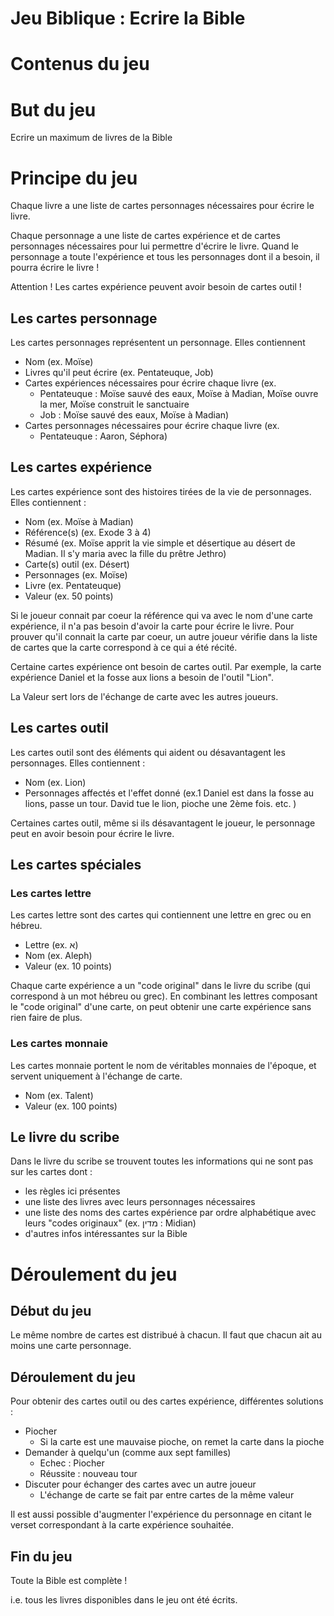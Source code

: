# Jeu Biblique : Ecrire la Bible

# Contenus du jeu

# But du jeu

Ecrire un maximum de livres de la Bible

# Principe du jeu

Chaque livre a une liste de cartes personnages nécessaires pour écrire le livre.

Chaque personnage a une liste de cartes expérience et de cartes personnages nécessaires pour lui permettre d'écrire le livre. Quand le personnage a toute l'expérience et tous les personnages dont il a besoin, il pourra écrire le livre !

Attention ! Les cartes expérience peuvent avoir besoin de cartes outil !

## Les cartes personnage

Les cartes personnages représentent un personnage. Elles contiennent 

* Nom (ex. Moïse)
* Livres qu'il peut écrire (ex. Pentateuque, Job)
* Cartes expériences nécessaires pour écrire chaque livre (ex.
	* Pentateuque : Moïse sauvé des eaux, Moïse à Madian, Moïse ouvre la mer, Moïse construit le sanctuaire
	* Job : Moïse sauvé des eaux, Moïse à Madian)
* Cartes personnages nécessaires pour écrire chaque livre (ex.
	* Pentateuque : Aaron, Séphora)

## Les cartes expérience

Les cartes expérience sont des histoires tirées de la vie de personnages. Elles contiennent :

* Nom (ex. Moïse à Madian)
* Référence(s) (ex. Exode 3 à 4)
* Résumé (ex. Moïse apprit la vie simple et désertique au désert de Madian. Il s'y maria avec la fille du prêtre Jethro)
* Carte(s) outil (ex. Désert)
* Personnages (ex. Moïse)
* Livre (ex. Pentateuque)
* Valeur (ex. 50 points)

Si le joueur connait par coeur la référence qui va avec le nom d'une carte expérience, il n'a pas besoin d'avoir la carte pour écrire le livre. Pour prouver qu'il connait la carte par coeur, un autre joueur vérifie dans la liste de cartes que la carte correspond à ce qui a été récité.

Certaine cartes expérience ont besoin de cartes outil. Par exemple, la carte expérience Daniel et la fosse aux lions a besoin de l'outil "Lion".

La Valeur sert lors de l'échange de carte avec les autres joueurs.

## Les cartes outil

Les cartes outil sont des éléments qui aident ou désavantagent les personnages. Elles contiennent :

* Nom (ex. Lion)
* Personnages affectés et l'effet donné (ex.1 Daniel est dans la fosse au lions, passe un tour. David tue le lion, pioche une 2ème fois. etc. )

Certaines cartes outil, même si ils désavantagent le joueur, le personnage peut en avoir besoin pour écrire le livre.

## Les cartes spéciales

### Les cartes lettre

Les cartes lettre sont des cartes qui contiennent une lettre en grec ou en hébreu.

* Lettre (ex. א)
* Nom (ex. Aleph)
* Valeur (ex. 10 points)

Chaque carte expérience a un "code original" dans le livre du scribe (qui correspond à un mot hébreu ou grec). En combinant les lettres composant le "code original" d'une carte, on peut obtenir une carte expérience sans rien faire de plus.

### Les cartes monnaie

Les cartes monnaie portent le nom de véritables monnaies de l'époque, et servent uniquement à l'échange de carte.

* Nom (ex. Talent)
* Valeur (ex. 100 points)

## Le livre du scribe

Dans le livre du scribe se trouvent toutes les informations qui ne sont pas sur les cartes dont : 

* les règles ici présentes
* une liste des livres avec leurs personnages nécessaires
* une liste des noms des cartes expérience par ordre alphabétique avec leurs "codes originaux" (ex. מדין : Midian)
* d'autres infos intéressantes sur la Bible

# Déroulement du jeu

## Début du jeu

Le même nombre de cartes est distribué à chacun.
Il faut que chacun ait au moins une carte personnage.

## Déroulement du jeu

Pour obtenir des cartes outil ou des cartes expérience, différentes solutions :

* Piocher
	* Si la carte est une mauvaise pioche, on remet la carte dans la pioche
* Demander à quelqu'un (comme aux sept familles)
	* Echec : Piocher
	* Réussite : nouveau tour
* Discuter pour échanger des cartes avec un autre joueur
	* L'échange de carte se fait par entre cartes de la même valeur

Il est aussi possible d'augmenter l'expérience du personnage en citant le verset correspondant à la carte expérience souhaitée. 

## Fin du jeu

Toute la Bible est complète !

i.e. tous les livres disponibles dans le jeu ont été écrits.
